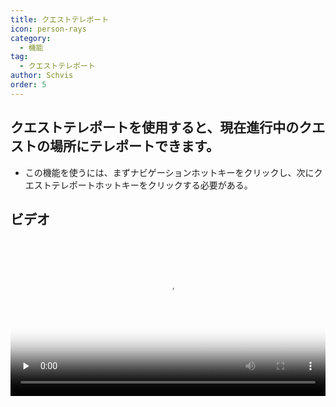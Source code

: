 ```yaml
---
title: クエストテレポート
icon: person-rays
category:
  - 機能
tag:
  - クエストテレポート
author: Schvis
order: 5
---
```


## クエストテレポートを使用すると、現在進行中のクエストの場所にテレポートできます。
- この機能を使うには、まずナビゲーションホットキーをクリックし、次にクエストテレポートホットキーをクリックする必要がある。

## ビデオ

<video controls preload="none" width="100%" poster="https://nextcloud.atruicardona.xyz/s/bHDsLK6ktT7sqn7/preview"><source src="https://nextcloud.atruicardona.xyz/s/bHDsLK6ktT7sqn7/download" type="video/mp4"></video>
